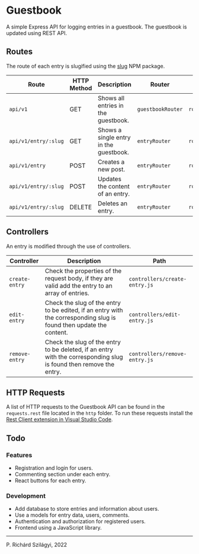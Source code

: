 # Guestbook

A simple Express API for logging entries in a guestbook. The guestbook is updated using REST API.

## Routes

The route of each entry is slugified using the [slug](https://www.npmjs.com/package/slug) NPM package.

| Route                | HTTP Method | Description                            | Router            | Path                  |
| -------------------- | ----------- | -------------------------------------- | ----------------- | --------------------- |
| `api/v1`             | GET         | Shows all entries in the guestbook.    | `guestbookRouter` | `routes/guestbook.js` |
| `api/v1/entry/:slug` | GET         | Shows a single entry in the guestbook. | `entryRouter`     | `routes/entry.js`     |
| `api/v1/entry`       | POST        | Creates a new post.                    | `entryRouter`     | `routes/entry.js`     |
| `api/v1/entry/:slug` | POST        | Updates the content of an entry.       | `entryRouter`     | `routes/entry.js`     |
| `api/v1/entry/:slug` | DELETE      | Deletes an entry.                      | `entryRouter`     | `routes/entry.js`     |

## Controllers

An entry is modified through the use of controllers.

| Controller     | Description                                                                                                         | Path                          |
| -------------- | ------------------------------------------------------------------------------------------------------------------- | ----------------------------- |
| `create-entry` | Check the properties of the request body, if they are valid add the entry to an array of entries.                   | `controllers/create-entry.js` |
| `edit-entry`   | Check the slug of the entry to be edited, if an entry with the corresponding slug is found then update the content. | `controllers/edit-entry.js`   |
| `remove-entry` | Check the slug of the entry to be deleted, if an entry with the corresponding slug is found then remove the entry.  | `controllers/remove-entry.js` |

## HTTP Requests

A list of HTTP requests to the Guestbook API can be found in the `requests.rest` file located in the `http` folder. To run these requests install the [Rest Client extension in Visual Studio Code](https://marketplace.visualstudio.com/items?itemName=humao.rest-client).

## Todo

### Features

-   Registration and login for users.
-   Commenting section under each entry.
-   React buttons for each entry.

### Development

-   Add database to store entries and information about users.
-   Use a models for entry data, users, comments.
-   Authentication and authorization for registered users.
-   Frontend using a JavaScript library.

---

P. Richárd Szilágyi, 2022
